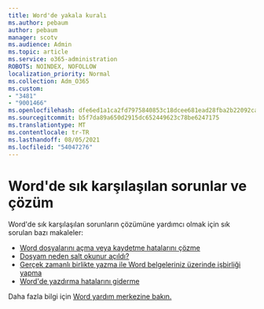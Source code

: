 ```yaml
---
title: Word'de yakala kuralı
ms.author: pebaum
author: pebaum
manager: scotv
ms.audience: Admin
ms.topic: article
ms.service: o365-administration
ROBOTS: NOINDEX, NOFOLLOW
localization_priority: Normal
ms.collection: Adm_O365
ms.custom:
- "3481"
- "9001466"
ms.openlocfilehash: dfe6ed1a1ca2fd7975840853c18dcee681ead28fba2b22092ca7edee925c8a62
ms.sourcegitcommit: b5f7da89a650d2915dc652449623c78be6247175
ms.translationtype: MT
ms.contentlocale: tr-TR
ms.lasthandoff: 08/05/2021
ms.locfileid: "54047276"
---
```

# <a name="common-issues-and-resolutions-with-word"></a>Word'de sık karşılaşılan sorunlar ve çözüm

Word'de sık karşılaşılan sorunların çözümüne yardımcı olmak için sık sorulan bazı makaleler:

- [Word dosyalarını açma veya kaydetme hatalarını çözme](https://docs.microsoft.com/alchemyinsights/errors-opening-or-saving-files)
- [Dosyam neden salt okunur açıldı?](https://support.office.com/article/why-did-my-file-open-read-only-3ab4b792-da50-4b38-8628-14c64e1f1d15)
- [Gerçek zamanlı birlikte yazma ile Word belgeleriniz üzerinde işbirliği yapma](https://support.office.com/article/collaborate-on-word-documents-with-real-time-co-authoring-7dd3040c-3f30-4fdd-bab0-8586492a1f1d?wt.mc_id=fsn_word_share_and_coauthor)
- [Word'de yazdırma hatalarını giderme](https://docs.microsoft.com/office/troubleshoot/word/print-failures-in-word)

Daha fazla bilgi için [Word yardım merkezine bakın.](https://support.office.com/word)
